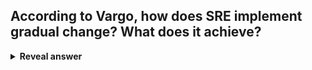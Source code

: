 ## According to Vargo, how does SRE implement gradual change? What does it achieve?
<details>
<summary><b>Reveal answer</b></summary>
-&nbsp;<b>small iterative deployments (moving fast)<br></b>- reduce the cost of failure&nbsp;
</details>
